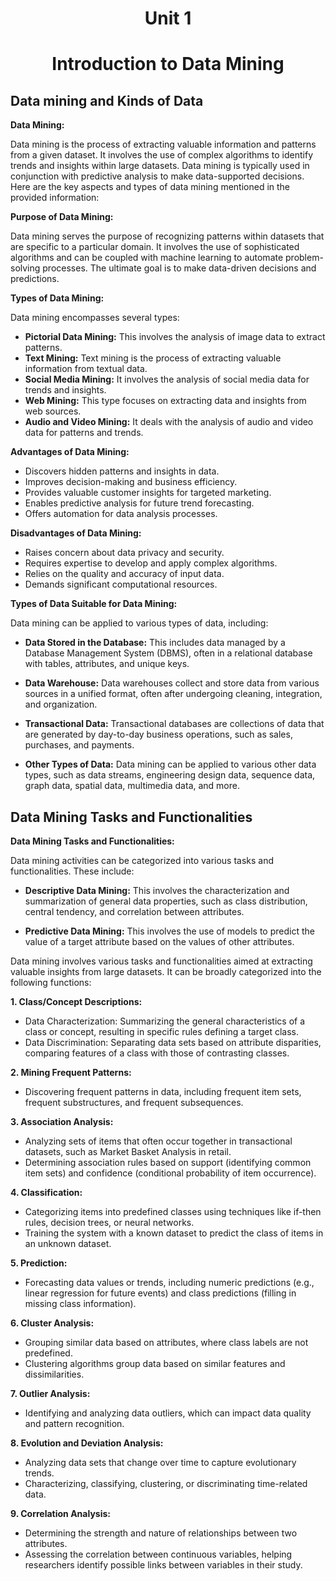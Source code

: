 # <p align="center"> Unit 1 </p>

# <p align="center"> <b> Introduction to Data Mining</b> </p>

## Data mining and Kinds of Data

**Data Mining:**

Data mining is the process of extracting valuable information and patterns from a given dataset. It involves the use of complex algorithms to identify trends and insights within large datasets. Data mining is typically used in conjunction with predictive analysis to make data-supported decisions. Here are the key aspects and types of data mining mentioned in the provided information:

**Purpose of Data Mining:**

Data mining serves the purpose of recognizing patterns within datasets that are specific to a particular domain. It involves the use of sophisticated algorithms and can be coupled with machine learning to automate problem-solving processes. The ultimate goal is to make data-driven decisions and predictions.

**Types of Data Mining:**

Data mining encompasses several types:

- **Pictorial Data Mining:** This involves the analysis of image data to extract patterns.
- **Text Mining:** Text mining is the process of extracting valuable information from textual data.
- **Social Media Mining:** It involves the analysis of social media data for trends and insights.
- **Web Mining:** This type focuses on extracting data and insights from web sources.
- **Audio and Video Mining:** It deals with the analysis of audio and video data for patterns and trends.

**Advantages of Data Mining:**

- Discovers hidden patterns and insights in data.
- Improves decision-making and business efficiency.
- Provides valuable customer insights for targeted marketing.
- Enables predictive analysis for future trend forecasting.
- Offers automation for data analysis processes.

**Disadvantages of Data Mining:**

- Raises concern about data privacy and security.
- Requires expertise to develop and apply complex algorithms.
- Relies on the quality and accuracy of input data.
- Demands significant computational resources.

**Types of Data Suitable for Data Mining:**

Data mining can be applied to various types of data, including:

- **Data Stored in the Database:** This includes data managed by a Database Management System (DBMS), often in a relational database with tables, attributes, and unique keys.

- **Data Warehouse:** Data warehouses collect and store data from various sources in a unified format, often after undergoing cleaning, integration, and organization.

- **Transactional Data:** Transactional databases are collections of data that are generated by day-to-day business operations, such as sales, purchases, and payments.

- **Other Types of Data:** Data mining can be applied to various other data types, such as data streams, engineering design data, sequence data, graph data, spatial data, multimedia data, and more.


## Data Mining Tasks and Functionalities

**Data Mining Tasks and Functionalities:**

Data mining activities can be categorized into various tasks and functionalities. These include:

- **Descriptive Data Mining:** This involves the characterization and summarization of general data properties, such as class distribution, central tendency, and correlation between attributes.

- **Predictive Data Mining:** This involves the use of models to predict the value of a target attribute based on the values of other attributes.

Data mining involves various tasks and functionalities aimed at extracting valuable insights from large datasets. It can be broadly categorized into the following functions:

**1. Class/Concept Descriptions:**
   - Data Characterization: Summarizing the general characteristics of a class or concept, resulting in specific rules defining a target class.
   - Data Discrimination: Separating data sets based on attribute disparities, comparing features of a class with those of contrasting classes.

**2. Mining Frequent Patterns:**
   - Discovering frequent patterns in data, including frequent item sets, frequent substructures, and frequent subsequences.

**3. Association Analysis:**
   - Analyzing sets of items that often occur together in transactional datasets, such as Market Basket Analysis in retail.
   - Determining association rules based on support (identifying common item sets) and confidence (conditional probability of item occurrence).

**4. Classification:**
   - Categorizing items into predefined classes using techniques like if-then rules, decision trees, or neural networks.
   - Training the system with a known dataset to predict the class of items in an unknown dataset.

**5. Prediction:**
   - Forecasting data values or trends, including numeric predictions (e.g., linear regression for future events) and class predictions (filling in missing class information).

**6. Cluster Analysis:**
   - Grouping similar data based on attributes, where class labels are not predefined.
   - Clustering algorithms group data based on similar features and dissimilarities.

**7. Outlier Analysis:**
   - Identifying and analyzing data outliers, which can impact data quality and pattern recognition.

**8. Evolution and Deviation Analysis:**
   - Analyzing data sets that change over time to capture evolutionary trends.
   - Characterizing, classifying, clustering, or discriminating time-related data.

**9. Correlation Analysis:**
   - Determining the strength and nature of relationships between two attributes.
   - Assessing the correlation between continuous variables, helping researchers identify possible links between variables in their study.